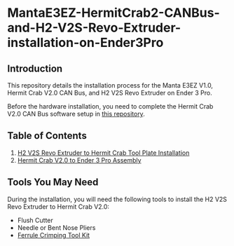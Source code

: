 # MantaE3EZ-HermitCrab2-CANBus-and-H2-V2S-Revo-Extruder-installation-on-Ender3Pro
## Introduction
This repository details the installation process for the Manta E3EZ V1.0, Hermit Crab V2.0 CAN Bus, and H2 V2S Revo Extruder on Ender 3 Pro.

Before the hardware installation, you need to complete the Hermit Crab V2.0 CAN Bus software setup in [this repository](https://github.com/CanBayraktarkatal/MantaE3EZ-with-CB1-and-HermitCrab2-CANBus-setup-for-Ender3Pro.git).

## Table of Contents
1. [H2 V2S Revo Extruder to Hermit Crab Tool Plate Installation](https://github.com/CanBayraktarkatal/MantaE3EZ-HermitCrab2-CANBus-and-H2-V2S-Revo-Extruder-installation-on-Ender3Pro/blob/main/H2%20V2S%20Revo%20Extruder%20to%20Hermit%20Crab%20Tool%20Plate%20Installation.md "H2 V2S Revo Extruder to Hermit Crab Tool Plate Installation")
2. [Hermit Crab V2.0 to Ender 3 Pro Assembly](https://github.com/CanBayraktarkatal/MantaE3EZ-HermitCrab2-CANBus-and-H2-V2S-Revo-Extruder-installation-on-Ender3Pro/blob/main/Hermit%20Crab%20V2.0%20to%20Ender%203%20Pro%20Assembly.md "Hermit Crab V2.0 to Ender 3 Pro Assembly")

## Tools You May Need
During the installation, you will need the following tools to install the H2 V2S Revo Extruder to Hermit Crab V2.0:
- Flush Cutter
- Needle or Bent Nose Pliers
- [Ferrule Crimping Tool Kit](https://a.co/d/6WrWCFI "SOMELINE Ferrule Crimping Tool")
